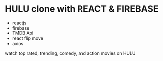 # HULU clone with REACT & FIREBASE

- reactjs
- firebase
- TMDB Api
- react flip move
- axios

watch top rated, trending, comedy, and action movies on HULU
